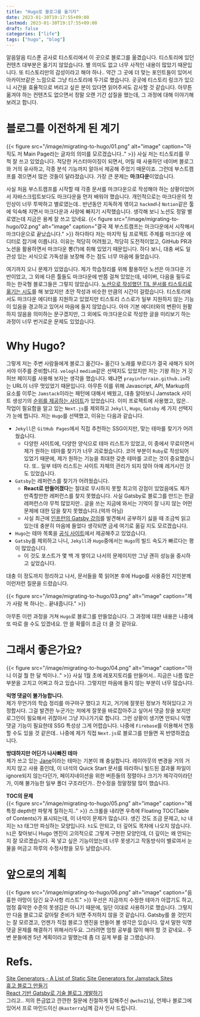 ```yaml
---
title: "Hugo로 블로그를 옮기자"
date: 2023-01-30T19:17:55+09:00
lastmod: 2023-01-30T19:17:55+09:00
draft: false
categories: ["life"]
tags: ["hugo", "blog"]
---
```


알음알음 티스푼 공사로 티스토리에서 이 곳으로 블로그를 옮겼습니다. 티스토리에 있던 컨텐츠 대부분은 옮기지 않았습니다. 별 의미도 없고 너무 사적인 내용이 많았기 때문입니다. 또 티스토리만의 감성이라고 해야 하나.. 약간 그 곳에 더 맞는 포인트들이 있어서 아카이브같은 느낌으로 그냥 티스토리에 두기로 했습니다. 곳곳에 티스토리 링크가 있으니 시간을 효율적으로 버리고 싶은 분이 있다면 읽어주셔도 감사할 것 같습니다.
아무튼 옮겨야 하는 컨텐츠도 없으면서 정말 오랜 기간 삽질을 했는데, 그 과정에 대해 이야기해보려고 합니다.

# 블로그를 이전하게 된 계기

{{< figure src="/image/migrating-to-hugo/01.png" alt="image" caption="아직도 저 Main Page라는 글자의 의미를 모르겠습니다.." >}}
사실 저는 티스토리를 무척 잘 쓰고 있었습니다. 적당한 커스터마이징이 되면서, 어릴 때 사용하던 네이버 블로그와 거의 유사하고, 각종 분석 기능까지 알아서 제공해 주었기 때문이죠. 그런데 부스트캠프를 겪으면서 많은 것들이 달라졌습니다. 가장 큰 문제는 **마크다운**이었습니다.

사실 처음 부스트캠프를 시작할 때 각종 문서를 마크다운으로 작성해야 하는 상황이었어서 자바스크립트보다도 마크다운을 먼저 배워야 했습니다. 개인적으로는 마크다운의 첫 인상이 너무 투박하고 별로였는데.. 반년동안 지독하게 엮이고 `hackmd`나 `Notion`같은 툴에 익숙해 지면서 마크다운과 사랑에 빠지기 시작했습니다. 생각해 보니 노션도 정말 별로였는데 지금은 용케 잘 쓰고 있네요.
{{< figure src="/image/migrating-to-hugo/02.png" alt="image" caption="결국 제 부스트캠프는 마크다운에서 시작해서 마크다운으로 끝났습니다." >}}
하다하다 저는 마지막 팀 프로젝트 주제를 마크다운 에디터로 잡기에 이릅니다. 이유는 적당히 어려웠고, 적당히 도전적이었고, GitHub PR과 노션을 활용하면서 마크다운 뽕(?)에 취해 있었기 때문입니다. 하다 보니, 대충 써도 일관성 있는 서식으로 가독성을 보장해 주는 점도 너무 마음에 들었습니다.

여기까지 오니 문제가 있었습니다. 제가 학습정리를 위해 활용하던 노션은 마크다운 기반이었고, 그 외에 다른 툴들도 마크다운에 반쯤 걸쳐 있었는데, 네이버, 다음을 필두로 하는 한국형 블로그들은 그렇지 않았습니다. [노션으로 작성했던 TIL 문서를 티스토리로 옮기는 시도](https://prayinforrain.tistory.com/68)를 해 보았지만 초안 작성과 비슷한 만큼의 시간이 걸렸습니다. 티스토리에서도 마크다운 에디터를 지원하고 있었지만 티스토리 스스로가 일부 지원하지 않는 기능이 있음을 경고하고 있어서 마음에 들지 않았습니다. 아마 기본 에디터와의 변환이 원활하지 않음을 의미하는 문구겠지만, 그 외에도 마크다운으로 작성한 글을 미리보기 하는 과정이 너무 번거로운 문제도 있었습니다.

# Why Hugo?

그렇게 저는 주변 사람들에게 블로그 옮긴다~ 옮긴다 노래를 부르다가 결국 새해가 되어서야 이주를 준비합니다. `velog`나 `medium`같은 선택지도 있었지만 저는 기왕 하는 거 깃허브 페이지를 사용해 보자는 생각을 했습니다. 왜냐면 `prayinforrain.github.io`라는 URL이 너무 멋있었기 때문입니다. 아무튼 이를 위해 Javascript, API, Markup의 요소를 이루는 `Jamstack`이라는 패턴에 대해서 배웠고, 대충 알아보니 Jamstack 사이트 생성기의 [순위를 제공하는 사이트](https://jamstack.org/generators/)가 있었습니다. 이미 프로젝트에 사용했고, 많은.. 작업이 필요함을 알고 있는 `Next.js`를 제외하고 `Jekyll`, `Hugo`, `Gatsby` 세 가지 선택지가 눈에 띕니다. 저는 `Hugo`를 선택했고, 이유는 다음과 같습니다.

- `Jekyll`은 `GitHub Pages`에서 직접 추천하는 SSG이지만, 맞는 테마를 찾기가 어려웠습니다.
  - 다양한 사이트에, 다양한 양식으로 테마 리스트가 있었고, 이 중에서 무료이면서 제가 원하는 테마를 찾기가 너무 괴로웠습니다. 코어 부분이 `Ruby`로 작성되어 있었기 때문에, 제가 원하는 기능을 최대한 갖춘 테마를 고르는 것이 중요했습니다. 또.. 일부 테마 리스트는 사이트 자체의 관리가 되지 않아 아예 레거시인 것도 있었습니다.
- `Gatsby`는 레퍼런스를 찾기가 어려웠습니다.
  - **React로 만들어졌다**는 절대로 무시하지 못할 최고의 강점이 있었음에도 제가 만족할만한 레퍼런스를 찾지 못했습니다. 사실 Gatsby로 블로그를 만드는 한글 레퍼런스야 무척 많았지만.. 글을 쓰는 지금에 와서는 기억이 잘 나지 않는 어떤 문제에 대한 답을 찾지 못했습니다.(억까 아님)
  - 사실 최근에 [인프런의 Gatsby 강의](https://www.inflearn.com/course/gatsby-%EA%B8%B0%EC%88%A0%EB%B8%94%EB%A1%9C%EA%B7%B8)를 발견해서 공부하기 싫을 때 조금씩 읽고 있는데 충분히 마음에 들었다 생각되면 금세 여기로 옮길 지도 모르겠습니다.
- `Hugo`는 테마 목록을 [공식 사이트](https://themes.gohugo.io/)에서 제공해주고 있었습니다.
- `Gatsby`를 제외하고 나니, `Jekyll`과 `Hugo`중에서는 `Hugo`의 빌드 속도가 빠르다는 평이 많았습니다.
  - 이 것도 포스트가 몇 백 개 쌓이고 나서의 문제이지만 그냥 괜히 성능을 중시하고 싶었습니다.

대충 이 정도까지 정리하고 나서, 문서들을 쭉 읽어본 후에 Hugo를 사용중인 지인분께 이런저런 질문을 드렸습니다.

{{< figure src="/image/migrating-to-hugo/03.png" alt="image" caption="제가 사람 복 하나는.. 끝내줍니다." >}}

아무튼 이런 과정을 거쳐 `Hugo`로 블로그를 만들었습니다. 그 과정에 대한 내용은 나중에 또 따로 쓸 수도 있겠네요. 안 쓸 확률이 조금 더 클 것 같아요.

# 그래서 좋은가요?

{{< figure src="/image/migrating-to-hugo/04.png" alt="image" caption="아니 이걸 뭘 한 달 씩이나.." >}}
사실 1월 초에 레포지토리를 만들어서.. 지금은 나름 많은 부분을 고치고 어쩌고 하고 있습니다. 그렇지만 마음에 들지 않는 부분이 너무 많습니다.

**익명 댓글이 불가능합니다.**  
제가 무언가의 학습 정리를 마구마구 했다고 치고, 거기에 잘못된 정보가 적혀있다고 가정합시다. 그걸 발견한 누군가는 저에게 잘못을 바로잡아주고 싶어서 댓글 창을 보지만 로그인이 필요해서 귀찮아서 그냥 지나가기로 합니다.
그런 상황이 생기면 안되니 익명 댓글 기능이 필요한데 SSG 특성상 그게 어렵습니다. 나중에 `Firebase`를 이용해서 연동할 수도 있을 것 같은데.. 나중에 제가 직접 `Next.js`로 블로그를 만들면 꼭 반영하겠습니다.

**방대하지만 어딘가 나사빠진 테마**  
제가 쓰고 있는 [Jane](https://github.com/xianmin/hugo-theme-jane)이라는 테마는 기본이 꽤 충실합니다. 레이아웃의 변경을 거의 거치지 않고 사용 중인데, 이 녀석의 Quick Start 문서를 따라하니 빌드된 결과물 파일이 ignore되지 않는다던가, 페이지네이션을 위한 버튼들의 정렬이나 크기가 제각각이라던가, 이해 불가능한 일부 폴더 구조라던가.. 잔수정을 정말정말 많이 했습니다.

**TOC의 문제**  
{{< figure src="/image/migrating-to-hugo/05.png" alt="image" caption="왜 특정 depth만 파랗게 칠하는지.." >}}
스크롤을 내리면 우측에 Floating TOC(Table of Contents)가 표시되는데, 이 녀석이 문제가 많습니다. 생긴 것도 조금 문제고, `h2` 내지는 `h3` 태그만 파싱하는 모양입니다. `h1`도 안되고, 더 깊어도 목차에 나오지 않습니다. `h1`은 찾아보니 Hugo 엔진이 고의적으로 그렇게 구현한 모양인데, 더 깊이는 왜 안되는지 잘 모르겠습니다. 꼭 넣고 싶은 기능이었는데 너무 못생기고 작동방식이 별로여서 눈물을 머금고 하루의 수정사항을 모두 날렸습니다.

# 앞으로의 계획

{{< figure src="/image/migrating-to-hugo/06.png" alt="image" caption="음흉한 야망이 담긴 요구사항 리스트" >}}
우선은 지금까지 수정한 테마가 아깝기도 하고, 엄청 흉악한 수준의 못생김은 아니기 때문에, 일단 이대로 사용하기로 했습니다. 그렇지만 다음 블로그로 갈아탈 준비가 되면 주저하지 않을 것 같습니다. Gatsby를 쓸 것인지는 잘 모르겠고, 언젠가 직접 블로그 엔진을 만들어 볼 생각은 있습니다. 앞서 말한 익명 댓글 문제를 해결하기 위해서라두요. 그러려면 엄청 공부를 많이 해야 할 것 같네요.. 주변 분들에겐 5년 계획이라고 말했는데 좀 더 길게 부를 걸 그랬습니다.

# Refs.

[Site Generators - A List of Static Site Generators for Jamstack Sites](https://jamstack.org/generators/)  
[휴고 블로그 만들기](https://wcho21.github.io/2022/08/30/how-to-create-a-hugo-blog/)  
[React 기반 Gatsby로 기술 블로그 개발하기](https://www.inflearn.com/course/gatsby-%EA%B8%B0%EC%88%A0%EB%B8%94%EB%A1%9C%EA%B7%B8)  
그리고.. 저의 뜬금없고 깐깐한 질문에 친절하게 답해주신 `@wcho21`님, 언제나 블로그에 있어서 프로 마인드이신 `@kasterra`님께 감사 인사 드립니다.
